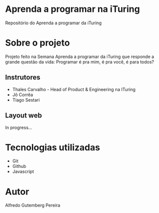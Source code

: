 # Aprenda a programar na iTuring
Repositório do Aprenda a programar da iTuring

# Sobre o projeto

Projeto feito na Semana Aprenda a programar da iTuring que responde a grande questão da vida: Programar é pra mim, é pra você, é para todos?

## Instrutores
- Thales Carvalho - Head of Product  & Engineering na ITuring
- Jô Corrêa
- Tiago Sestari



## Layout web
In progress...


# Tecnologias utilizadas
- Git
- Github
- Javascript

# Autor

Alfredo Gutemberg Pereira
